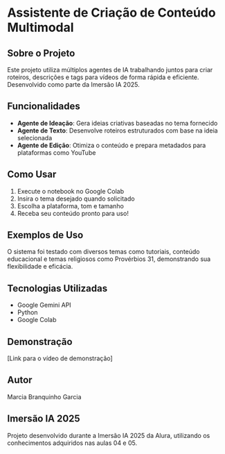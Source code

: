 # Assistente de Criação de Conteúdo Multimodal

## Sobre o Projeto
Este projeto utiliza múltiplos agentes de IA trabalhando juntos para criar roteiros, descrições e tags para vídeos de forma rápida e eficiente. Desenvolvido como parte da Imersão IA 2025.

## Funcionalidades
- **Agente de Ideação**: Gera ideias criativas baseadas no tema fornecido
- **Agente de Texto**: Desenvolve roteiros estruturados com base na ideia selecionada
- **Agente de Edição**: Otimiza o conteúdo e prepara metadados para plataformas como YouTube

## Como Usar
1. Execute o notebook no Google Colab
2. Insira o tema desejado quando solicitado
3. Escolha a plataforma, tom e tamanho
4. Receba seu conteúdo pronto para uso!

## Exemplos de Uso
O sistema foi testado com diversos temas como tutoriais, conteúdo educacional e temas religiosos como Provérbios 31, demonstrando sua flexibilidade e eficácia.

## Tecnologias Utilizadas
- Google Gemini API
- Python
- Google Colab

## Demonstração
[Link para o vídeo de demonstração]

## Autor
Marcia Branquinho Garcia

## Imersão IA 2025
Projeto desenvolvido durante a Imersão IA 2025 da Alura, utilizando os conhecimentos adquiridos nas aulas 04 e 05.
